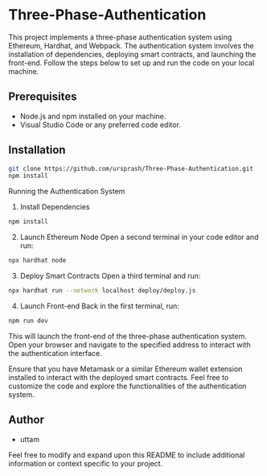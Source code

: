 # Three-Phase-Authentication

This project implements a three-phase authentication system using Ethereum, Hardhat, and Webpack. The authentication system involves the installation of dependencies, deploying smart contracts, and launching the front-end. Follow the steps below to set up and run the code on your local machine.

## Prerequisites

- Node.js and npm installed on your machine.
- Visual Studio Code or any preferred code editor.

## Installation

```bash
git clone https://github.com/ursprash/Three-Phase-Authentication.git
npm install
```
Running the Authentication System
1. Install Dependencies
```bash
npm install
```
2. Launch Ethereum Node
Open a second terminal in your code editor and run:
```bash
npx hardhat node
```
3. Deploy Smart Contracts
Open a third terminal and run:
```bash
npx hardhat run --network localhost deploy/deploy.js
```
4. Launch Front-end
Back in the first terminal, run:
```bash
npm run dev
```
This will launch the front-end of the three-phase authentication system. Open your browser and navigate to the specified address to interact with the authentication interface.

Ensure that you have Metamask or a similar Ethereum wallet extension installed to interact with the deployed smart contracts. Feel free to customize the code and explore the functionalities of the authentication system.
## Author

- uttam

Feel free to modify and expand upon this README to include additional information or context specific to your project.
